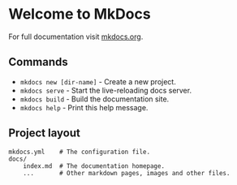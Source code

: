 # Welcome to MkDocs

For full documentation visit [mkdocs.org](http://mkdocs.org).

## Commands

* `mkdocs new [dir-name]` - Create a new project.
* `mkdocs serve` - Start the live-reloading docs server.
* `mkdocs build` - Build the documentation site.
* `mkdocs help` - Print this help message.



## Project layout

    mkdocs.yml    # The configuration file.
    docs/
        index.md  # The documentation homepage.
        ...       # Other markdown pages, images and other files.
